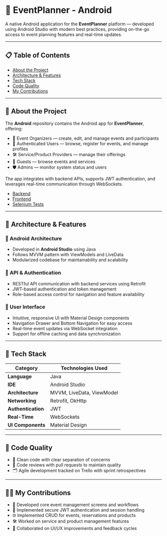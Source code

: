 # 📱 EventPlanner - Android

A native Android application for the **EventPlanner** platform — developed using Android Studio with modern best practices, providing on-the-go access to event planning features and real-time updates.

---

## 📋 Table of Contents
- [About the Project](#about-the-project)
- [Architecture & Features](#architecture--features)
- [Tech Stack](#tech-stack)
- [Code Quality](#code-quality)
- [My Contributions](#my-contributions)

---

<a name="about-the-project"></a>
## 📖 About the Project

The **Android** repository contains the Android app for **EventPlanner**, offering:
- 🎤 Event Organizers — create, edit, and manage events and participants  
- 🎫 Authenticated Users — browse, register for events, and manage profiles  
- 🛠️ Service/Product Providers — manage their offerings  
- 👤 Guests — browse events and services  
- 🛡️ Admins — monitor system status and users  

The app integrates with backend APIs, supports JWT authentication, and leverages real-time communication through WebSockets.

- [Backend](https://github.com/Nikola034/Event-Planner-Backend)  
- [Frontend](https://github.com/Nikola034/Event-Planner-Frontend) 
- [Selenium Tests](https://github.com/Nikola034/Event-Planner-Selenium-Tests)

---

<a name="architecture--features"></a>
## 🧱 Architecture & Features

### 📱 Android Architecture
- Developed in **Android Studio** using Java 
- Follows MVVM pattern with ViewModels and LiveData  
- Modularized codebase for maintainability and scalability  

### 🔗 API & Authentication
- RESTful API communication with backend services using Retrofit  
- JWT-based authentication and token management  
- Role-based access control for navigation and feature availability  

### 📲 User Interface
- Intuitive, responsive UI with Material Design components  
- Navigation Drawer and Bottom Navigation for easy access  
- Real-time event updates via WebSocket integration  
- Support for offline caching and data synchronization  

---

<a name="tech-stack"></a>
## 🧰 Tech Stack

| Category       | Technologies Used                   |
|----------------|-----------------------------------|
| **Language**   | Java                             |
| **IDE**        | Android Studio                   |
| **Architecture**| MVVM, LiveData, ViewModel        |
| **Networking** | Retrofit, OkHttp                  |
| **Authentication**| JWT                            |
| **Real-Time**  | WebSockets                       |
| **UI Components**| Material Design                  |

---

<a name="code-quality"></a>
## 🧪 Code Quality

- 📏 Clean code with clear separation of concerns  
- 🔄 Code reviews with pull requests to maintain quality  
- 🗂️ Agile development tracked on Trello with sprint retrospectives  

---

<a name="my-contributions"></a>
## 👨‍💻 My Contributions

- 📱 Developed core event management screens and workflows  
- 🔐 Implemented secure JWT authentication and session handling  
- 🌐 Implemented CRUD for events, reservations and products
- 🛠️ Worked on service and product management features  
- 🤝 Collaborated on UI/UX improvements and feedback cycles  
